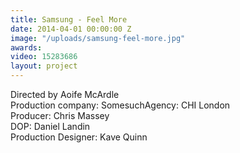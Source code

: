 ```yaml
---
title: Samsung - Feel More
date: 2014-04-01 00:00:00 Z
image: "/uploads/samsung-feel-more.jpg"
awards: 
video: 15283686
layout: project
---
```


Directed by Aoife McArdle  
Production company: SomesuchAgency: CHI London  
Producer: Chris Massey  
DOP: Daniel Landin    
Production Designer: Kave Quinn